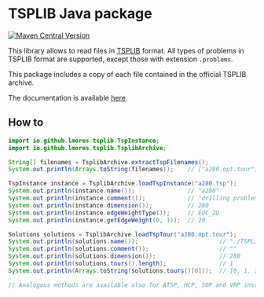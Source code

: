 # TSPLIB Java package

[![Maven Central Version](https://img.shields.io/maven-central/v/io.github.lmores.tsplib/tsplib?style=for-the-badge)](https://central.sonatype.com/artifact/io.github.lmores.tsplib/tsplib)

This library allows to read files in [TSPLIB](http://comopt.ifi.uni-heidelberg.de/software/TSPLIB95) format.
All types of problems in TSPLIB format are supported, except those with extension `.problems`.

This package includes a copy of each file contained in the official TSPLIB archive.

The documentation is available [here]( https://javadoc.io/doc/io.github.lmores.tsplib/tsplib).


## How to

```java
import io.github.lmores.tsplib.TspInstance;
import io.github.lmores.tsplib.TsplibArchive;

String[] filenames = TsplibArchive.extractTspFilenames();
System.out.println(Arrays.toString(filenames));    // ["a280.opt.tour", "a280.tsp", "ali535.tsp", ...]

TspInstance instance = TsplibArchive.loadTspInstance("a280.tsp");
System.out.println(instance.name());               // "a280"
System.out.println(instance.comment());            // "drilling problem (Ludwig)"
System.out.println(instance.dimension());          // 280
System.out.println(instance.edgeWeightType());     // EUC_2D
System.out.println(instance.getEdgeWeight(0, 1));  // 20

Solutions solutions = TsplibArchive.loadTspTour("a280.opt.tour");
System.out.println(solutions.name());                       // "./TSPLIB/a280.tsp.optbc.tour"
System.out.println(solutions.comment());                    // ""
System.out.println(solutions.dimension());                  // 280
System.out.println(solutions.tours().length);               // 1
System.out.println(Arrays.toString(solutions.tours()[0]));  // [0, 1, 241, 242, 243, ...]

// Analogous methods are available also for ATSP, HCP, SOP and VRP instances (see the javadoc).
```
